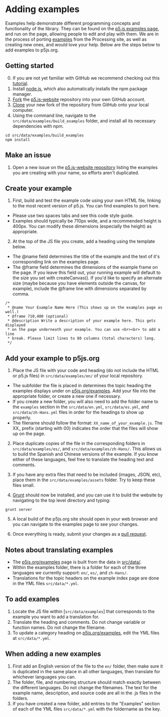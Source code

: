 # Adding examples

Examples help demonstrate different programming concepts and functionality of the library. They can be found on the [p5.js examples page](http://p5js.org/examples/), and run on the page, allowing people to edit and play with them. We are in the process of porting [examples](https://processing.org/examples/) from the Processing site, as well as creating new ones, and would love your help. Below are the steps below to add examples to p5js.org.

## Getting started

  0. If you are not yet familiar with GitHub we recommend checking out this [tutorial](https://guides.github.com/activities/hello-world/).
  1. Install [node.js](https://nodejs.org/en/), which also automatically installs the npm package manager.
  2. [Fork](https://help.github.com/articles/fork-a-repo/) the [p5.js-website](https://github.com/processing/p5.js-website) repository into your own GitHub account.
  3. [Clone](https://help.github.com/articles/cloning-a-repository/) your new fork of the repository from GitHub onto your local computer.
  4. Using the command line, navigate to the `src/data/examples/build_examples` folder, and install all its necessary dependencies with npm.
  ```
  cd src/data/examples/build_examples
  npm install
  ```

## Make an issue
1. Open a new issue on the [p5.js-website repository](https://github.com/processing/p5.js-website/issues) listing the examples you are creating with your name, so efforts aren't duplicated.

## Create your example

1. First, build and test the example code using your own HTML file, linking to the most recent version of p5.js. You can find examples to port here.
  * Please use two spaces tabs and see this code style guide.
  * Examples should typically be 710px wide, and a recommended height is 400px. You can modify these dimensions (especially the height) as appropriate.

2. At the top of the JS file you create, add a heading using the template below.
  * The @name field determines the title of the example and the text of it's corresponding link on the examples page.
  * The @frame field determines the dimensions of the example frame on the page. If you leave this field out, your running example will default to the size you set with createCanvas(). If you'd like to specify an alternate size (maybe because you have elements outside the canvas, for example), include the @frame line with dimensions separated by comma.

   ```
   /*
    * @name Your Example Name Here (This shows up on the examples page as well.)
    * @frame 710,400 (optional)
    * @description Write a description of your example here. This gets displayed
    * on the page underneath your example. You can use <br><br> to add a line
    * break. Please limit lines to 80 columns (total characters) long.
    */
   ```

## Add your example to p5js.org
1. Place the JS file with your code and heading (do not include the HTML or p5.js files) in `src/data/examples/en/` of your local repository.
  * The subfolder the file is placed in determines the topic heading the examples displays under on [p5js.org/examples](https://p5js.org/examples/). Add your file into the appropriate folder, or create a new one if necessary.
  * If you create a new folder, you will also need to add the folder name to the `examples` section in the `src/data/en.yml`, `src/data/es.yml`, and `src/data/zh-Hans.yml` files in order for the headings to show up properly.
  * The filename should follow the format: `XX_name_of_your_example.js`. The XX_ prefix (starting with 00) indicates the order that the files will show up on the page.

2. Place duplicate copies of the file in the corresponding folders in `src/data/examples/es/`, and `src/data/examples/zh-Hans/`. This allows us to build the Spanish and Chinese versions of the example. If you know either of these languages, feel free to translate the heading text and comments.

3. If you have any extra files that need to be included (images, JSON, etc), place them in the `src/data/examples/assets` folder. Try to keep these files small.

4. [Grunt](https://gruntjs.com/) should now be installed, and you can use it to build the website by navigating to the top level directory and typing:

```
grunt server
```

5. A local build of the p5js.org site should open in your web browser and you can navigate to the examples page to see your changes.

6. Once everything is ready, submit your changes as a [pull request](https://help.github.com/articles/creating-a-pull-request/).

## Notes about translating examples
  * The [p5js.org/examples](https://p5js.org/examples/) page is built from the data in [src/data/](https://github.com/processing/p5.js-website/tree/master/src/data).
  * Within the examples folder, there is a folder for each of the three languages we currently support: `en/`, `es/`, and `zh-Hans/`.
  * Translations for the topic headers on the example index page are done in the YML files `src/data/*.yml`.

## To add examples
1. Locate the JS file within [`src/data/examples`] that corresponds to the example you want to add a translation for.
2. Translate the heading and comments. Do not change variable or function names. Do not change the filename.
3. To update a category heading on [p5js.org/examples](https://p5js.org/examples/), edit the YML files at `src/data/*.yml`.

## When adding a new examples
1. First add an English version of the file to the `en/` folder, then make sure it is duplicated in the same place in all other languages, then translate for whichever languages you can.
2. The folder, file, and numbering structure should match exactly between the different languages. Do not change the filenames. The text for the example name, description, and source code are all in the .js files in the folders.
3. If you have created a new folder, add entries to the "Examples" section of each of the YML files `src/data/*.yml` with the foldername as the key.





